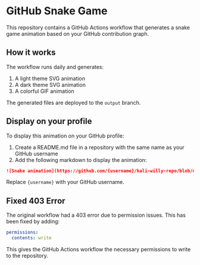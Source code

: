 # GitHub Snake Game

This repository contains a GitHub Actions workflow that generates a snake game animation based on your GitHub contribution graph.

## How it works

The workflow runs daily and generates:
1. A light theme SVG animation
2. A dark theme SVG animation
3. A colorful GIF animation

The generated files are deployed to the `output` branch.

## Display on your profile

To display this animation on your GitHub profile:
1. Create a README.md file in a repository with the same name as your GitHub username
2. Add the following markdown to display the animation:

```markdown
![Snake animation](https://github.com/{username}/kali-willy-repo/blob/output/github-snake.svg)
```

Replace `{username}` with your GitHub username.

## Fixed 403 Error

The original workflow had a 403 error due to permission issues. This has been fixed by adding:

```yaml
permissions:
  contents: write
```

This gives the GitHub Actions workflow the necessary permissions to write to the repository. 
